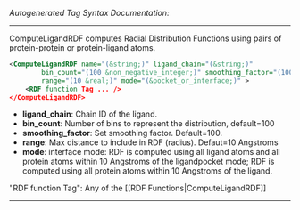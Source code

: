 _Autogenerated Tag Syntax Documentation:_

---
ComputeLigandRDF computes Radial Distribution Functions using pairs of protein-protein or protein-ligand atoms.

```xml
<ComputeLigandRDF name="(&string;)" ligand_chain="(&string;)"
        bin_count="(100 &non_negative_integer;)" smoothing_factor="(100 &real;)"
        range="(10 &real;)" mode="(&pocket_or_interface;)" >
    <RDF function Tag ... />
</ComputeLigandRDF>
```

-   **ligand_chain**: Chain ID of the ligand.
-   **bin_count**: Number of bins to represent the distribution, default=100
-   **smoothing_factor**: Set smoothing factor. Default=100.
-   **range**: Max distance to include in RDF (radius). Defaut=10 Angstroms
-   **mode**: interface mode: RDF is computed using all ligand atoms and all protein atoms within 10 Angstroms of the ligandpocket mode; RDF is computed using all protein atoms within 10 Angstroms of the ligand.


"RDF function Tag": Any of the [[RDF Functions|ComputeLigandRDF]]

---
